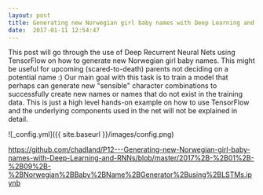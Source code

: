 ```yaml
---
layout: post
title: Generating new Norwegian girl baby names with Deep Learning and RNNs
date:  2017-01-11 12:54:47
---
```


This post will go through the use of Deep Recurrent Neural Nets using TensorFlow on how to generate new Norwegian girl baby names. This might be useful for upcoming (scared-to-death) parents not deciding on a potential name :) Our main goal with this task is to train a model that perhaps can generate new "sensible" character combinations to successfully create new names or names that do not exist in the training data. This is just a high level hands-on example on how to use TensorFlow and the underlying components used in the net will not be explained in detail.

![_config.yml]({{ site.baseurl }}/images/config.png)

https://github.com/chadland/P12---Generating-new-Norwegian-girl-baby-names-with-Deep-Learning-and-RNNs/blob/master/2017%2B-%2B01%2B-%2B09%2B-%2BNorwegian%2BBaby%2BName%2BGenerator%2Busing%2BLSTMs.ipynb

